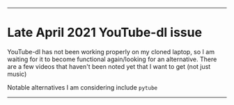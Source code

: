 
***

# Late April 2021 YouTube-dl issue

YouTube-dl has not been working properly on my cloned laptop, so I am waiting for it to become functional again/looking for an alternative. There are a few videos that haven't been noted yet that I want to get (not just music)

Notable alternatives I am considering include `pytube`

***
